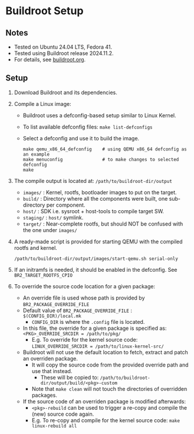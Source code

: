 # Buildroot Setup


## Notes

- Tested on Ubuntu 24.04 LTS, Fedora 41.
- Tested using Buildroot release 2024.11.2.
- For details, see [buildroot.org](https://buildroot.org).


## Setup

1. Download Buildroot and its dependencies.

2. Compile a Linux image:
    - Buildroot uses a defconfig-based setup similar to Linux Kernel.
    - To list available defconfig files: `make list-defconfigs`
    - Select a defconfig and use it to build the image.

        ```console
        make qemu_x86_64_defconfig    # using QEMU x86_64 defconfig as an example
        make menuconfig               # to make changes to selected defconfig
        make
        ```

3. The compile output is located at: `/path/to/buildroot-dir/output`
    - `images/` : Kernel, rootfs, bootloader images to put on the target.
    - `build/` : Directory where all the components were built, one sub-directory per component.
    - `host/` : SDK i.e. sysroot + host-tools to compile target SW.
    - `staging/` : `host/` symlink.
    - `target/` : Near-complete rootfs, but should NOT be confused with the one under `images/`

4. A ready-made script is provided for starting QEMU with the compiled rootfs and kernel.

    ```console
    /path/to/buildroot-dir/output/images/start-qemu.sh serial-only
    ```

5. If an initramfs is needed, it should be enabled in the defconfig.
See `BR2_TARGET_ROOTFS_CPIO`

6. To override the source code location for a given package:
    - An override file is used whose path is provided by `BR2_PACKAGE_OVERRIDE_FILE`
    - Default value of `BR2_PACKAGE_OVERRIDE_FILE` : `$(CONFIG_DIR)/local.mk`
        - `CONFIG_DIR` is where the `.config` file is located.
    - In this file, the override for a given package is specified as: `<PKG>_OVERRIDE_SRCDIR = /path/to/pkg/`
        - E.g. To override for the kernel source code: `LINUX_OVERRIDE_SRCDIR = /path/to/linux-kernel-src/`
    - Buildroot will not use the default location to fetch, extract and patch an overriden package.
        - It will copy the source code from the provided override path and use that instead.
            - These will be copied to: `/path/to/buildroot-dir/output/build/<pkg>-custom`
        - Note that `make clean` will not touch the directories of overridden packages.
    - If the source code of an overriden package is modified afterwards:
        - `<pkg>-rebuild` can be used to trigger a re-copy and compile the (new) source code again.
        - E.g. To re-copy and compile for the kernel source code: `make linux-rebuild all`
